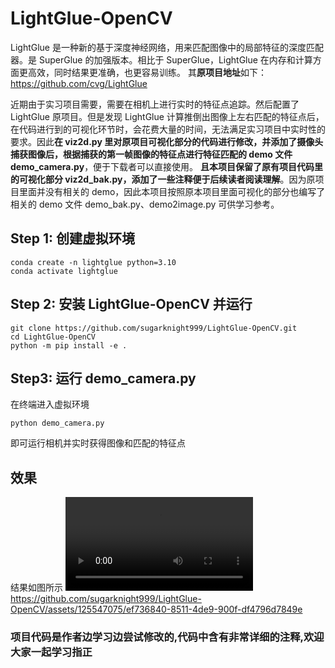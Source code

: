 # LightGlue-OpenCV 
LightGlue 是一种新的基于深度神经网络，用来匹配图像中的局部特征的深度匹配器。是 SuperGlue 的加强版本。相比于 SuperGlue，LightGlue 在内存和计算方面更高效，同时结果更准确，也更容易训练。
其**原项目地址**如下：
https://github.com/cvg/LightGlue

近期由于实习项目需要，需要在相机上进行实时的特征点追踪。然后配置了LightGlue 原项目。但是发现 LightGlue 计算推倒出图像上左右匹配的特征点后，在代码进行到的可视化环节时，会花费大量的时间，无法满足实习项目中实时性的要求。因此**在 viz2d.py 里对原项目可视化部分的代码进行修改，并添加了摄像头捕获图像后，根据捕获的第一帧图像的特征点进行特征匹配的 demo 文件 demo_camera.py**，便于下载者可以直接使用。
**且本项目保留了原有项目代码里的可视化部分 viz2d_bak.py，添加了一些注释便于后续读者阅读理解**。因为原项目里面并没有相关的 demo，因此本项目按照原本项目里面可视化的部分也编写了相关的 demo 文件 demo_bak.py、demo2image.py 可供学习参考。

## Step 1: 创建虚拟环境
```
conda create -n lightglue python=3.10
conda activate lightglue
```

## Step 2: 安装 LightGlue-OpenCV  并运行
```
git clone https://github.com/sugarknight999/LightGlue-OpenCV.git
cd LightGlue-OpenCV
python -m pip install -e .
```
## Step3: 运行 demo_camera.py
在终端进入虚拟环境
```
python demo_camera.py
```
即可运行相机并实时获得图像和匹配的特征点

## 效果
结果如图所示
<video src="https://live.csdn.net/v/356455?spm=1001.2014.3001.5501"></video>
https://github.com/sugarknight999/LightGlue-OpenCV/assets/125547075/ef736840-8511-4de9-900f-df4796d7849e


### 项目代码是作者边学习边尝试修改的,代码中含有非常详细的注释,欢迎大家一起学习指正



